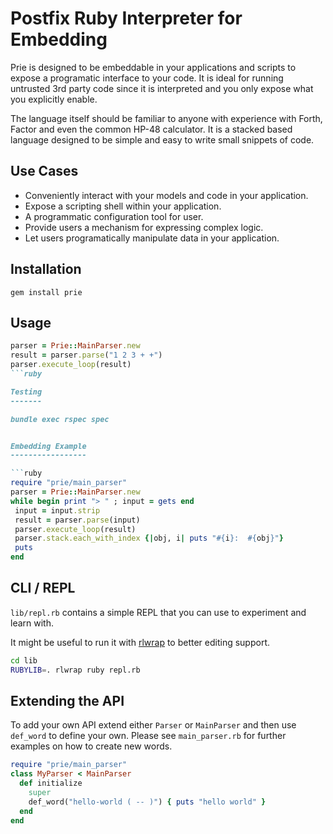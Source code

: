 Postfix Ruby Interpreter for Embedding
======================================

Prie is designed to be embeddable in your applications and scripts to expose
a programatic interface to your code.  It is ideal for running untrusted 3rd
party code since it is interpreted and you only expose what you explicitly
enable.

The language itself should be familiar to anyone with experience with Forth,
Factor and even the common HP-48 calculator.  It is a stacked based language
designed to be simple and easy to write small snippets of code.

Use Cases
---------

- Conveniently interact with your models and code in your application.
- Expose a scripting shell within your application.
- A programmatic configuration tool for user.
- Provide users a mechanism for expressing complex logic.
- Let users programatically manipulate data in your application.

Installation
------------

    gem install prie

Usage
-----
   ```ruby
   parser = Prie::MainParser.new
   result = parser.parse("1 2 3 + +")
   parser.execute_loop(result)
   ```ruby

Testing
-------

   bundle exec rspec spec


Embedding Example
-----------------

  ```ruby
  require "prie/main_parser"
   parser = Prie::MainParser.new
  while begin print "> " ; input = gets end
    input = input.strip
    result = parser.parse(input)
    parser.execute_loop(result)
    parser.stack.each_with_index {|obj, i| puts "#{i}:  #{obj}"}
    puts
  end 
  ```

CLI / REPL
----------

`lib/repl.rb` contains a simple REPL that you can use to experiment and learn with.

It might be useful to run it with [rlwrap](http://utopia.knoware.nl/~hlub/uck/rlwrap/#rlwrap) to
better editing support.

  ```bash
  cd lib
  RUBYLIB=. rlwrap ruby repl.rb
  ```

Extending the API
-----------------

To add your own API extend either `Parser` or `MainParser` and then use `def_word` to define your
own.  Please see `main_parser.rb` for further examples on how to create new words.

  ```ruby
  require "prie/main_parser"
  class MyParser < MainParser
    def initialize
      super
      def_word("hello-world ( -- )") { puts "hello world" }
    end
  end
  ```